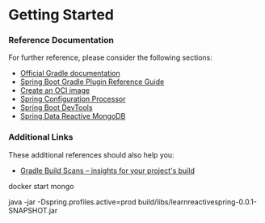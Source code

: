 # Getting Started

### Reference Documentation
For further reference, please consider the following sections:

* [Official Gradle documentation](https://docs.gradle.org)
* [Spring Boot Gradle Plugin Reference Guide](https://docs.spring.io/spring-boot/docs/2.4.0/gradle-plugin/reference/html/)
* [Create an OCI image](https://docs.spring.io/spring-boot/docs/2.4.0/gradle-plugin/reference/html/#build-image)
* [Spring Configuration Processor](https://docs.spring.io/spring-boot/docs/2.4.0/reference/htmlsingle/#configuration-metadata-annotation-processor)
* [Spring Boot DevTools](https://docs.spring.io/spring-boot/docs/2.4.0/reference/htmlsingle/#using-boot-devtools)
* [Spring Data Reactive MongoDB](https://docs.spring.io/spring-boot/docs/2.4.0/reference/htmlsingle/#boot-features-mongodb)

### Additional Links
These additional references should also help you:

* [Gradle Build Scans – insights for your project's build](https://scans.gradle.com#gradle)

docker start mongo

java -jar -Dspring.profiles.active=prod build/libs/learnreactivespring-0.0.1-SNAPSHOT.jar

